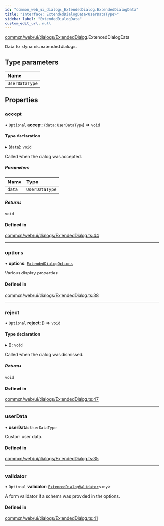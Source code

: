 ```yaml
---
id: "common_web_ui_dialogs_ExtendedDialog.ExtendedDialogData"
title: "Interface: ExtendedDialogData<UserDataType>"
sidebar_label: "ExtendedDialogData"
custom_edit_url: null
---
```


[common/web/ui/dialogs/ExtendedDialog](../modules/common_web_ui_dialogs_ExtendedDialog.md).ExtendedDialogData

Data for dynamic extended dialogs.

## Type parameters

| Name |
| :------ |
| `UserDataType` |

## Properties

### accept

• `Optional` **accept**: (`data`: `UserDataType`) => `void`

#### Type declaration

▸ (`data`): `void`

Called when the dialog was accepted.

##### Parameters

| Name | Type |
| :------ | :------ |
| `data` | `UserDataType` |

##### Returns

`void`

#### Defined in

[common/web/ui/dialogs/ExtendedDialog.ts:44](https://github.com/Soroush9978/rds-ng/blob/165bdc6/src/common/web/ui/dialogs/ExtendedDialog.ts#L44)

___

### options

• **options**: [`ExtendedDialogOptions`](common_web_ui_dialogs_ExtendedDialog.ExtendedDialogOptions.md)

Various display properties

#### Defined in

[common/web/ui/dialogs/ExtendedDialog.ts:38](https://github.com/Soroush9978/rds-ng/blob/165bdc6/src/common/web/ui/dialogs/ExtendedDialog.ts#L38)

___

### reject

• `Optional` **reject**: () => `void`

#### Type declaration

▸ (): `void`

Called when the dialog was dismissed.

##### Returns

`void`

#### Defined in

[common/web/ui/dialogs/ExtendedDialog.ts:47](https://github.com/Soroush9978/rds-ng/blob/165bdc6/src/common/web/ui/dialogs/ExtendedDialog.ts#L47)

___

### userData

• **userData**: `UserDataType`

Custom user data.

#### Defined in

[common/web/ui/dialogs/ExtendedDialog.ts:35](https://github.com/Soroush9978/rds-ng/blob/165bdc6/src/common/web/ui/dialogs/ExtendedDialog.ts#L35)

___

### validator

• `Optional` **validator**: [`ExtendedDialogValidator`](../classes/common_web_ui_dialogs_ExtendedDialogValidator.ExtendedDialogValidator.md)<`any`\>

A form validator if a schema was provided in the options.

#### Defined in

[common/web/ui/dialogs/ExtendedDialog.ts:41](https://github.com/Soroush9978/rds-ng/blob/165bdc6/src/common/web/ui/dialogs/ExtendedDialog.ts#L41)

